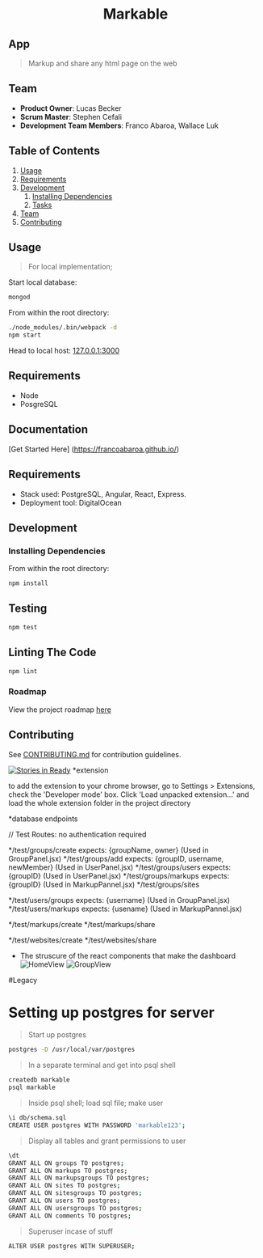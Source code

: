 <h1 align="center"> Markable </h1>

## App

> Markup and share any html page on the web

## Team

  - __Product Owner__: Lucas Becker
  - __Scrum Master__: Stephen Cefali
  - __Development Team Members__: Franco Abaroa, Wallace Luk

## Table of Contents

1. [Usage](#Usage)
1. [Requirements](#requirements)
1. [Development](#development)
    1. [Installing Dependencies](#installing-dependencies)
    1. [Tasks](#tasks)
1. [Team](#team)
1. [Contributing](#contributing)

## Usage

> For local implementation;

Start local database:

```sh
mongod
```

From within the root directory:

```sh
./node_modules/.bin/webpack -d
npm start
```

Head to local host: [127.0.0.1:3000](http://127.0.0.1:3000)

## Requirements

- Node
- PosgreSQL

## Documentation

[Get Started Here] (https://francoabaroa.github.io/)

## Requirements

- Stack used: PostgreSQL, Angular, React, Express.
- Deployment tool: DigitalOcean

## Development

### Installing Dependencies

From within the root directory:

```sh
npm install
```
## Testing

```sh
npm test
```
## Linting The Code

```sh
npm lint
```

### Roadmap

View the project roadmap [here](https://github.com/EthicalPickles/2016-09-greenfield/issues)


## Contributing

See [CONTRIBUTING.md](CONTRIBUTING.md) for contribution guidelines.

</p>



[![Stories in Ready](https://badge.waffle.io/unexpectedreboots/unexpectedreboots.png?label=ready&title=Ready)](https://waffle.io/unexpectedreboots/unexpectedreboots)
*extension

to add the extension to your chrome browser, go to Settings > Extensions, check the 'Developer mode' box. Click 'Load unpacked extension...' and load the whole extension folder in the project directory

*database endpoints

// Test Routes: no authentication required

*/test/groups/create expects: {groupName, owner}  (Used in GroupPanel.jsx)
*/test/groups/add  expects: {groupID, username, newMember} (Used in UserPanel.jsx)
*/test/groups/users  expects: {groupID} (Used in UserPanel.jsx)
*/test/groups/markups expects: {groupID} (Used in MarkupPannel.jsx)
*/test/groups/sites

*/test/users/groups expects: {username}  (Used in GroupPanel.jsx)
*/test/users/markups  expects: {usename} (Used in MarkupPannel.jsx)

*/test/markups/create
*/test/markups/share

*/test/websites/create
*/test/websites/share


* The struscure of the react components that make the dashboard
![HomeView](http://dylanlrrb.github.io/HomeView.png)
![GroupView](http://dylanlrrb.github.io/GroupView.png)


#Legacy

# Setting up postgres for server

> Start up postgres
```sh
postgres -D /usr/local/var/postgres
```

>In a separate terminal and get into psql shell
```sh
createdb markable
psql markable
```
>Inside psql shell; load sql file; make user
```sh
\i db/schema.sql
CREATE USER postgres WITH PASSWORD 'markable123';
```
>Display all tables and grant permissions to user
```sh
\dt
GRANT ALL ON groups TO postgres;
GRANT ALL ON markups TO postgres;
GRANT ALL ON markupsgroups TO postgres;
GRANT ALL ON sites TO postgres;
GRANT ALL ON sitesgroups TO postgres;
GRANT ALL ON users TO postgres;
GRANT ALL ON usersgroups TO postgres;
GRANT ALL ON comments TO postgres;
```
>Superuser incase of stuff
```sh
ALTER USER postgres WITH SUPERUSER;
```

